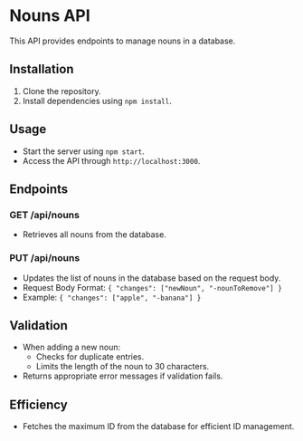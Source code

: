 # Nouns API

This API provides endpoints to manage nouns in a database.

## Installation
1. Clone the repository.
2. Install dependencies using `npm install`.

## Usage
- Start the server using `npm start`.
- Access the API through `http://localhost:3000`.

## Endpoints

### GET /api/nouns
- Retrieves all nouns from the database.

### PUT /api/nouns
- Updates the list of nouns in the database based on the request body.
- Request Body Format: `{ "changes": ["newNoun", "-nounToRemove"] }`
- Example: `{ "changes": ["apple", "-banana"] }`

## Validation
- When adding a new noun:
  - Checks for duplicate entries.
  - Limits the length of the noun to 30 characters.
- Returns appropriate error messages if validation fails.

## Efficiency
<!-- - Utilizes database transactions for atomic operations. -->
- Fetches the maximum ID from the database for efficient ID management.

